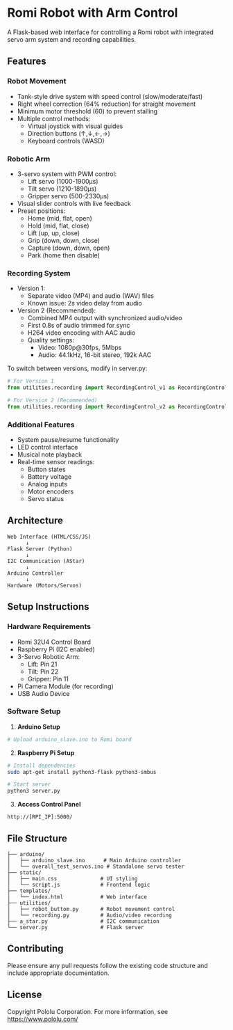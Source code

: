 # Romi Robot with Arm Control

A Flask-based web interface for controlling a Romi robot with integrated servo arm system and recording capabilities.

## Features

### Robot Movement
- Tank-style drive system with speed control (slow/moderate/fast)
- Right wheel correction (64% reduction) for straight movement
- Minimum motor threshold (60) to prevent stalling
- Multiple control methods:
  - Virtual joystick with visual guides
  - Direction buttons (↑,↓,←,→)
  - Keyboard controls (WASD)

### Robotic Arm
- 3-servo system with PWM control:
  - Lift servo (1000-1900μs)
  - Tilt servo (1210-1890μs)
  - Gripper servo (500-2330μs)
- Visual slider controls with live feedback
- Preset positions:
  - Home (mid, flat, open)
  - Hold (mid, flat, close)
  - Lift (up, up, close)
  - Grip (down, down, close) 
  - Capture (down, down, open)
  - Park (home then disable)

### Recording System
- Version 1:
  - Separate video (MP4) and audio (WAV) files
  - Known issue: 2s video delay from audio
- Version 2 (Recommended):
  - Combined MP4 output with synchronized audio/video
  - First 0.8s of audio trimmed for sync
  - H264 video encoding with AAC audio
  - Quality settings:
    - Video: 1080p@30fps, 5Mbps
    - Audio: 44.1kHz, 16-bit stereo, 192k AAC

To switch between versions, modify in server.py:

```python
# For Version 1
from utilities.recording import RecordingControl_v1 as RecordingControl

# For Version 2 (Recommended)
from utilities.recording import RecordingControl_v2 as RecordingControl
```

### Additional Features
- System pause/resume functionality
- LED control interface
- Musical note playback
- Real-time sensor readings:
  - Button states
  - Battery voltage
  - Analog inputs
  - Motor encoders
  - Servo status

## Architecture

```
Web Interface (HTML/CSS/JS)
      ↓
Flask Server (Python)
      ↓
I2C Communication (AStar)
      ↓
Arduino Controller
      ↓
Hardware (Motors/Servos)
```

## Setup Instructions

### Hardware Requirements
- Romi 32U4 Control Board
- Raspberry Pi (I2C enabled)
- 3-Servo Robotic Arm:
  - Lift: Pin 21
  - Tilt: Pin 22
  - Gripper: Pin 11
- Pi Camera Module (for recording)
- USB Audio Device

### Software Setup

1. **Arduino Setup**
```bash
# Upload arduino_slave.ino to Romi board
```

2. **Raspberry Pi Setup**
```bash
# Install dependencies
sudo apt-get install python3-flask python3-smbus

# Start server
python3 server.py
```

3. **Access Control Panel**
```
http://[RPI_IP]:5000/
```

## File Structure

```
├── arduino/
│   ├── arduino_slave.ino      # Main Arduino controller
│   └── overall_test_servos.ino # Standalone servo tester
├── static/
│   ├── main.css              # UI styling
│   └── script.js             # Frontend logic
├── templates/
│   └── index.html            # Web interface
├── utilities/
│   ├── robot_buttom.py       # Robot movement control
│   └── recording.py          # Audio/video recording
├── a_star.py                 # I2C communication
└── server.py                 # Flask server
```

## Contributing

Please ensure any pull requests follow the existing code structure and include appropriate documentation.

## License

Copyright Pololu Corporation. For more information, see https://www.pololu.com/